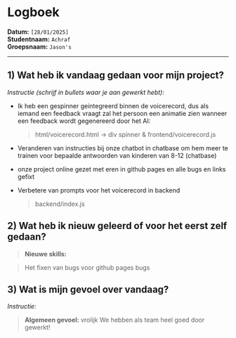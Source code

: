 # Logboek

**Datum:** `[28/01/2025]`  
**Studentnaam:** `Achraf`  
**Groepsnaam:** `Jason's`

---

## 1) Wat heb ik vandaag gedaan voor mijn project?

_Instructie (schrijf in bullets waar je aan gewerkt hebt):_

- Ik heb een gespinner geintegreerd binnen de voicerecord, dus als iemand een feedback vraagt zal het persoon een animatie zien wanneer een feedback wordt gegenereerd door het AI:

  > html/voicerecord.html -> div spinner & frontend/voicerecord.js

- Veranderen van instructies bij onze chatbot in chatbase om hem meer te trainen voor bepaalde antwoorden van kinderen van 8-12 (chatbase)

- onze project online gezet met eren in github pages en alle bugs en links gefixt

- Verbetere van prompts voor het voicerecord in backend
  > backend/index.js

## 2) Wat heb ik nieuw geleerd of voor het eerst zelf gedaan?

> **Nieuwe skills:**

> Het fixen van bugs voor github pages bugs

## 3) Wat is mijn gevoel over vandaag?

_Instructie:_

> **Algemeen gevoel:**
> vrolijk
> We hebben als team heel goed door gewerkt!
